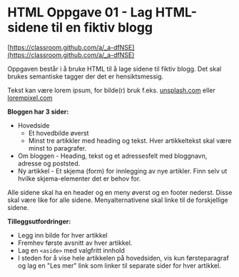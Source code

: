 # HTML Oppgave 01 - Lag HTML-sidene til en fiktiv blogg
[https://classroom.github.com/a/_a-dfNSE](https://classroom.github.com/a/_a-dfNSE)

Oppgaven består i å bruke HTML til å lage sidene til fiktiv blogg. Det skal brukes semantiske tagger der det er hensiktsmessig.

Tekst kan være lorem ipsum, for bilde(r) bruk f.eks. [unsplash.com](https://unsplash.com/) eller [lorempixel.com](http://lorempixel.com/)

**Bloggen har 3 sider:**
* Hovedside 
  * Et hovedbilde øverst
  * Minst tre artikkler med heading og tekst. Hver artikkeltekst skal være minst to paragrafer.
* Om bloggen - Heading, tekst og et adressesfelt med bloggnavn, adresse og poststed.
* Ny artikkel - Et skjema (form) for innlegging av nye artikler. Finn selv ut hvilke skjema-elementer det er behov for.

Alle sidene skal ha en header og en meny øverst og en footer nederst. Disse skal være like for alle sidene. Menyalternativene skal linke til de forskjellige sidene.

**Tilleggsutfordringer:**
* Legg inn bilde for hver artikkel
* Fremhev første avsnitt av hver artikkel.
* Lag en `<aside>` med valgfritt innhold
* I steden for å vise hele artikkelen på hovedsiden, vis kun førsteparagraf og lag en "Les mer" link som linker til separate sider for hver artikkel.
